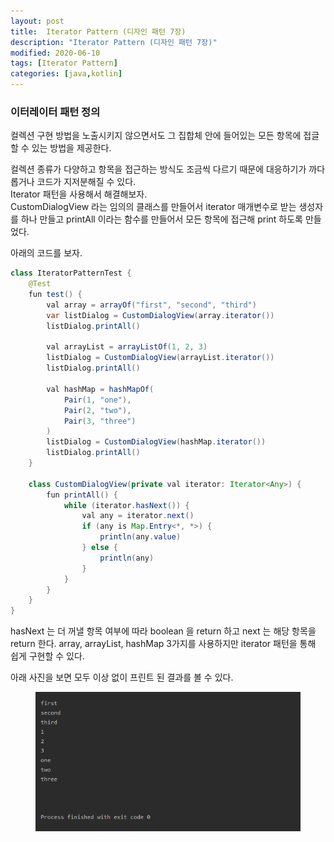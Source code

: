 ```yaml
---
layout: post
title:  Iterator Pattern (디자인 패턴 7장)
description: "Iterator Pattern (디자인 패턴 7장)"
modified: 2020-06-10
tags: [Iterator Pattern]
categories: [java,kotlin]
---
```


### 이터레이터 패턴 정의
컬렉션 구현 방법을 노출시키지 않으면서도 그 집합체 안에 들어있는 모든 항목에 접글할 수 있는 방법을 제공한다.  

컬렉션 종류가 다양하고 항목을 접근하는 방식도 조금씩 다르기 때문에 대응하기가 까다롭거나 코드가 지저분해질 수 있다.  
Iterator 패턴을 사용해서 해결해보자.  
CustomDialogView 라는 임의의 클래스를 만들어서 iterator 매개변수로 받는 생성자를 하나 만들고 printAll 이라는 함수를 만들어서 
모든 항목에 접근해 print 하도록 만들었다.  

아래의 코드를 보자.  
```java
class IteratorPatternTest {
    @Test
    fun test() {
        val array = arrayOf("first", "second", "third")
        var listDialog = CustomDialogView(array.iterator())
        listDialog.printAll()

        val arrayList = arrayListOf(1, 2, 3)
        listDialog = CustomDialogView(arrayList.iterator())
        listDialog.printAll()

        val hashMap = hashMapOf(
            Pair(1, "one"),
            Pair(2, "two"),
            Pair(3, "three")
        )
        listDialog = CustomDialogView(hashMap.iterator())
        listDialog.printAll()
    }

    class CustomDialogView(private val iterator: Iterator<Any>) {
        fun printAll() {
            while (iterator.hasNext()) {
                val any = iterator.next()
                if (any is Map.Entry<*, *>) {
                    println(any.value)
                } else {
                    println(any)
                }
            }
        }
    }
}
```
hasNext 는 더 꺼낼 항목 여부에 따라 boolean 을 return 하고 next 는 해당 항목을 return 한다.
array, arrayList, hashMap 3가지를 사용하지만 iterator 패턴을 통해 쉽게 구현할 수 있다.

아래 사진을 보면 모두 이상 없이 프린트 된 결과를 볼 수 있다.
<figure>
	<img src="/images/2020-06-10-android-iterator_pattern.png" alt="">
</figure>